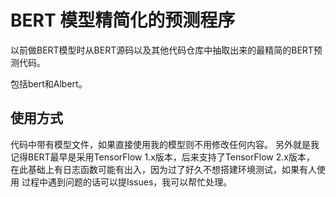 # BERT 模型精简化的预测程序

以前做BERT模型时从BERT源码以及其他代码仓库中抽取出来的最精简的BERT预测代码。

包括bert和Albert。

## 使用方式

代码中带有模型文件，如果直接使用我的模型则不用修改任何内容。
另外就是我记得BERT最早是采用TensorFlow 1.x版本，后来支持了TensorFlow 2.x版本，
在此基础上有日志函数可能有出入，因为过了好久不想搭建环境测试，如果有人使用
过程中遇到问题的话可以提Issues，我可以帮忙处理。
